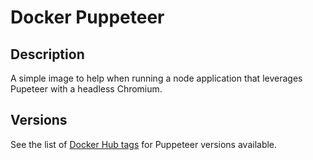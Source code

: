 # Docker Puppeteer

## Description

A simple image to help when running a node application that leverages Pupeteer with a headless Chromium.

## Versions

See the list of [Docker Hub tags](https://hub.docker.com/r/krsyoung/puppeteer/tags/) for Puppeteer versions available.